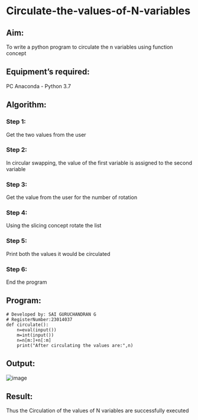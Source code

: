 # Circulate-the-values-of-N-variables
## Aim:
To write a python program to circulate the n variables using function concept
## Equipment’s required:
PC
Anaconda - Python 3.7
## Algorithm: 
### Step 1: 
Get the two values from the user
### Step 2: 
In circular swapping, the value of the first variable is assigned to the second variable
### Step 3: 
Get the value from the user for the number of rotation
### Step 4: 
Using the slicing concept rotate the list
### Step 5: 
Print both the values it would be circulated
### Step 6: 
End the program
## Program:
```# Program to circulate N values.
# Developed by: SAI GURUCHANDRAN G
# RegisterNumber:23014037
def circulate():
    n=eval(input())
    m=int(input())
    n=n[m:]+n[:m]
    print("After circulating the values are:",n)
```
## Output:
![image](https://github.com/Saiguruchandran/Circulate-the-values-of-N-variables/assets/144870946/93d4fb1e-e5d8-43de-abb2-5b83b95cbabb)


## Result:
Thus the Circulation of the values of N variables are successfully executed
